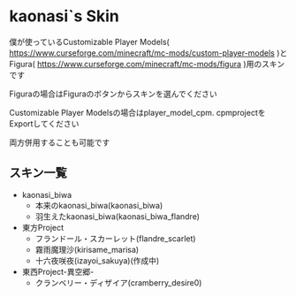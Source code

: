 # kaonasi`s Skin
僕が使っているCustomizable Player Models( https://www.curseforge.com/minecraft/mc-mods/custom-player-models )とFigura( https://www.curseforge.com/minecraft/mc-mods/figura )用のスキンです

Figuraの場合はFiguraのボタンからスキンを選んでください

Customizable Player Modelsの場合はplayer_model_cpm.
cpmprojectをExportしてください

両方併用することも可能です
## スキン一覧
- kaonasi_biwa
  - 本来のkaonasi_biwa(kaonasi_biwa)
  - 羽生えたkaonasi_biwa(kaonasi_biwa_flandre)
- 東方Project
    - フランドール・スカーレット(flandre_scarlet)
    - 霧雨魔理沙(kirisame_marisa)
    - 十六夜咲夜(izayoi_sakuya)(作成中)
- 東西Project-異空郷-
    - クランベリー・ディザイア(cramberry_desire0)